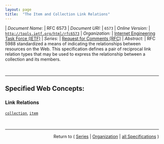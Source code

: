 ```yaml
---
layout: page
title:  "The Item and Collection Link Relations"
---
```


| *Document Name:* | RFC 6573
| *Document URI:* | `6573`
| *Online Version:* | [`http://tools.ietf.org/html/rfc6573`](http://tools.ietf.org/html/rfc6573)
| *Organization:* | [Internet Engineering Task Force (IETF)](..  "List of specification series by this organization")
| *Series:* | [Request for Comments (RFC)](.  "List of specifications in this series")
| *Abstract:* | RFC 5988 standardized a means of indicating the relationships between resources on the Web. This specification defines a pair of reciprocal link relation types that may be used to express the relationship between a collection and its members.

<br/>
<hr/>

## Specified Web Concepts:

### Link Relations

[`collection`](/concepts/link-relation/collection "When included in a resource that represents a member of a collection, the 'collection' link relation identifies a target resource that represents a collection of which the context resource is a member."), [`item`](/concepts/link-relation/item "When included in a resource that represents a collection, the 'item' link relation identifies a target resource that represents a member of that collection.")



<br/>
<hr/>

<p style="text-align: right">Return to ( <a href="./">Series</a> | <a href="../">Organization</a> | <a href="../../">all Specifications</a> )</p>